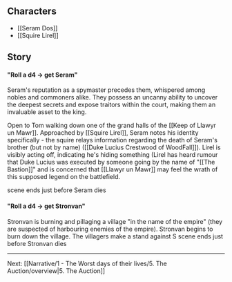 ## Characters
- [[Seram Dos]]
- [[Squire Lirel]]


## Story

#### "Roll a d4 -> get Seram"

Seram's reputation as a spymaster precedes them, whispered among nobles and commoners alike. They possess an uncanny ability to uncover the deepest secrets and expose traitors within the court, making them an invaluable asset to the king.

Open to Tom walking down one of the grand halls of the [[Keep of Llawyr un Mawr]]. Approached by [[Squire Lirel]], Seram notes his identity specifically - the squire relays information regarding the death of Seram's brother (but not by name) ([[Duke Lucius Crestwood of WoodFall]]). Lirel is visibly acting off, indicating he's hiding something (Lirel has heard rumour that Duke Lucius was executed by someone going by the name of "[[The Bastion]]" and is concerned that [[Llawyr un Mawr]] may feel the wrath of this supposed legend on the battlefield.


scene ends just before Seram dies

#### "Roll a d4 -> get Stronvan"

Stronvan is burning and pillaging a village "in the name of the empire" (they are suspected of harbouring enemies of the empire). Stronvan begins to burn down the village. The villagers make a stand against S
scene ends just before Stronvan dies






---
Next: [[Narrative/1 - The Worst days of their lives/5. The Auction/overview|5. The Auction]]

